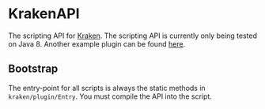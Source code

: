 # KrakenAPI
The scripting API for [Kraken](https://github.com/RSKraken). The scripting API is currently only being tested on Java 8. Another example plugin can be found [here](https://gist.github.com/RSKraken/f982e8be6a37a98e5b51689acbea1a20).

## Bootstrap
The entry-point for all scripts is always the static methods in `kraken/plugin/Entry`. You must compile the API into the script.
